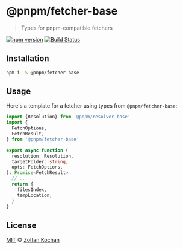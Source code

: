 # @pnpm/fetcher-base

> Types for pnpm-compatible fetchers

<!--@shields('npm', 'travis')-->
[![npm version](https://img.shields.io/npm/v/@pnpm/fetcher-base.svg)](https://www.npmjs.com/package/@pnpm/fetcher-base) [![Build Status](https://img.shields.io/travis/pnpm/fetcher-base/master.svg)](https://travis-ci.org/pnpm/fetcher-base)
<!--/@-->

## Installation

```sh
npm i -S @pnpm/fetcher-base
```

## Usage

Here's a template for a fetcher using types from `@pnpm/fetcher-base`:

```ts
import {Resolution} from '@pnpm/resolver-base'
import {
  FetchOptions,
  FetchResult,
} from '@pnpm/fetcher-base'

export async function (
  resolution: Resolution,
  targetFolder: string,
  opts: FetchOptions,
): Promise<FetchResult>
  // ...
  return {
    filesIndex,
    tempLocation,
  }
}
```

## License

[MIT](./LICENSE) © [Zoltan Kochan](https://www.kochan.io/)
